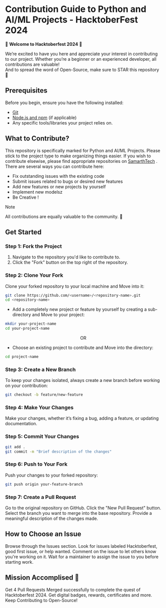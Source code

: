 # Contribution Guide to Python and AI/ML Projects - HacktoberFest 2024

🎉 **Welcome to Hacktoberfest 2024** 🎉  

We’re excited to have you here and appreciate your interest in contributing to our project. Whether you’re a beginner or an experienced developer, all contributions are valuable! <br/>
And to spread the word of Open-Source, make sure to STAR this repository🌟

## Prerequisites
Before you begin, ensure you have the following installed:
- [Git](https://git-scm.com/)
- [Node.js and npm](https://nodejs.org/) (if applicable)
- Any specific tools/libraries your project relies on.


## What to Contribute?
This repository is specifically marked for Python and AI/ML Projects. Please stick to the project type to make organizing things easier. If you wish to contribute elsewise, please find appropriate repositories on [SamarthTech](https://github.com/SamarthTech) . 
<br/> There are several ways you can contribute here:
- Fix outstanding issues with the existing code
- Submit issues related to bugs or desired new features
- Add new features or new projects by yourself
- Implement new modelsz
- Be Creative !

> [!NOTE]
> All contributions are equally valuable to the community. 🥰


## Get Started
### Step 1: Fork the Project
1. Navigate to the repository you'd like to contribute to.
2. Click the "Fork" button on the top right of the repository.

### Step 2: Clone Your Fork
Clone your forked repository to your local machine and Move into it:
```bash
git clone https://github.com/<username>/<repository-name>.git
cd <repository-name>
```
- Add a completely new project or feature by yourself by creating a sub-directory and Move to your project:
```bash
mkdir your-project-name
cd your-project-name
```
<p align=center>OR</p>

- Choose an existing project to contribute and Move into the directory:
```bash
cd project-name
```
### Step 3: Create a New Branch
To keep your changes isolated, always create a new branch before working on your contribution:

```bash 
git checkout -b feature/new-feature
```

### Step 4: Make Your Changes
Make your changes, whether it’s fixing a bug, adding a feature, or updating documentation.

### Step 5: Commit Your Changes

```bash
git add .
git commit -m "Brief description of the changes"
```

### Step 6: Push to Your Fork
Push your changes to your forked repository:

```bash
git push origin your-feature-branch
```

### Step 7: Create a Pull Request

Go to the original repository on GitHub.
Click the "New Pull Request" button.
Select the branch you want to merge into the base repository.
Provide a meaningful description of the changes made.


## How to Choose an Issue

Browse through the Issues section.
Look for issues labeled Hacktoberfest, good first issue, or help wanted.
Comment on the issue to let others know you're working on it.
Wait for a maintainer to assign the issue to you before starting work.


## Mission Accomplised 🚀

Get 4 Pull Requests Merged successfully to complete the quest of Hacktoberfest 2024.
Get digital badges, rewards, certificates and more. 
Keep Contributing to Open-Source!
